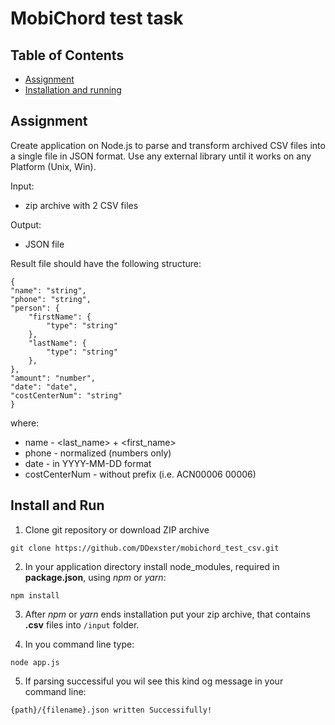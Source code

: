 # MobiChord test task

## Table of Contents
- [Assignment](#assignment)
- [Installation and running](#install-and-run)

## Assignment

Create application on Node.js to parse and transform archived CSV files into a single file in JSON format. Use any external library until it works on any Platform (Unix, Win).

Input:

* zip archive with 2 CSV files

Output:

* JSON file

Result file should have the following structure:

```
{
"name": "string",
"phone": "string",
"person": {
    "firstName": {
        "type": "string"
    },
    "lastName": {
        "type": "string"
    },
},
"amount": "number",
"date": "date",
"costCenterNum": "string"
}
```

where:

* name - <last_name> + <first_name>
* phone - normalized <phone> (numbers only)
* date - <date> in YYYY-MM-DD format
* costCenterNum - <cc> without prefix (i.e. ACN00006 00006)

## Install and Run

1. Clone git repository or download ZIP archive
```
git clone https://github.com/DDexster/mobichord_test_csv.git
```

2. In your application directory install node_modules, required in **package.json**, using *npm* or *yarn*:
    
```
npm install
```

3. After *npm* or *yarn* ends installation put your zip archive, that contains **.csv** files into `/input` folder.

4. In you command line type:

```
node app.js
```
5. If parsing successiful you wil see this kind og message in your command line:

```
{path}/{filename}.json written Successifully!
```
